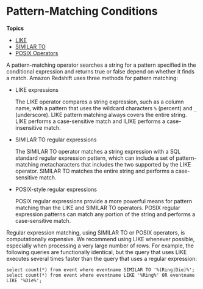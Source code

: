 # Pattern\-Matching Conditions<a name="pattern-matching-conditions"></a>

**Topics**
+ [LIKE](r_patternmatching_condition_like.md)
+ [SIMILAR TO](pattern-matching-conditions-similar-to.md)
+ [POSIX Operators](pattern-matching-conditions-posix.md)

A pattern\-matching operator searches a string for a pattern specified in the conditional expression and returns true or false depend on whether it finds a match\. Amazon Redshift uses three methods for pattern matching: 
+ LIKE expressions

  The LIKE operator compares a string expression, such as a column name, with a pattern that uses the wildcard characters `%` \(percent\) and `_` \(underscore\)\. LIKE pattern matching always covers the entire string\. LIKE performs a case\-sensitive match and ILIKE performs a case\-insensitive match\. 
+ SIMILAR TO regular expressions

  The SIMILAR TO operator matches a string expression with a SQL standard regular expression pattern, which can include a set of pattern\-matching metacharacters that includes the two supported by the LIKE operator\. SIMILAR TO matches the entire string and performs a case\-sensitive match\.
+ POSIX\-style regular expressions 

  POSIX regular expressions provide a more powerful means for pattern matching than the LIKE and SIMILAR TO operators\. POSIX regular expression patterns can match any portion of the string and performs a case\-sensitive match\.

Regular expression matching, using SIMILAR TO or POSIX operators, is computationally expensive\. We recommend using LIKE whenever possible, especially when processing a very large number of rows\. For example, the following queries are functionally identical, but the query that uses LIKE executes several times faster than the query that uses a regular expression:

```
select count(*) from event where eventname SIMILAR TO '%(Ring|Die)%'; 
select count(*) from event where eventname LIKE '%Ring%' OR eventname LIKE '%Die%';
```